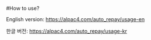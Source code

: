 #How to use?

English version: https://alpac4.com/auto_repay/usage-en

한글 버전: https://alpac4.com/auto_repay/usage-kr
